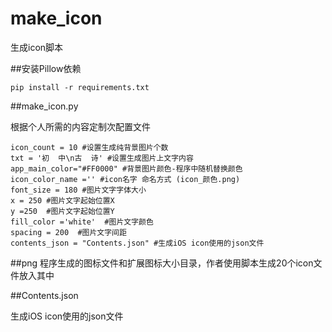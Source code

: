 # make_icon
生成icon脚本

##安装Pillow依赖
```
pip install -r requirements.txt
```

##make_icon.py 

根据个人所需的内容定制次配置文件
```
icon_count = 10 #设置生成纯背景图片个数
txt = '初  中\n古  诗' #设置生成图片上文字内容
app_main_color="#FF0000" #背景图片颜色-程序中随机替换颜色
icon_color_name ='' #icon名字 命名方式 (icon_颜色.png)
font_size = 180 #图片文字字体大小
x = 250 #图片文字起始位置X
y =250  #图片文字起始位置Y
fill_color ='white'  #图片文字颜色
spacing = 200  #图片文字间距
contents_json = "Contents.json" #生成iOS icon使用的json文件
```

##png
程序生成的图标文件和扩展图标大小目录，作者使用脚本生成20个icon文件放入其中


##Contents.json

生成iOS icon使用的json文件
